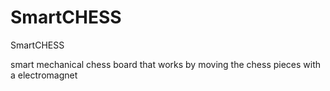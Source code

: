 # SmartCHESS
SmartCHESS

smart mechanical chess board that works by moving the chess pieces with a electromagnet
